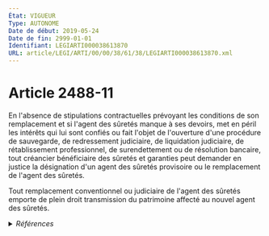 ```yaml
---
État: VIGUEUR
Type: AUTONOME
Date de début: 2019-05-24
Date de fin: 2999-01-01
Identifiant: LEGIARTI000038613870
URL: article/LEGI/ARTI/00/00/38/61/38/LEGIARTI000038613870.xml
---
```


<h1>Article 2488-11</h1>

En l'absence de stipulations contractuelles prévoyant les conditions de son
remplacement et si l'agent des sûretés manque à ses devoirs, met en péril les
intérêts qui lui sont confiés ou fait l'objet de l'ouverture d'une procédure de
sauvegarde, de redressement judiciaire, de liquidation judiciaire, de
rétablissement professionnel, de surendettement ou de résolution bancaire, tout
créancier bénéficiaire des sûretés et garanties peut demander en justice la
désignation d'un agent des sûretés provisoire ou le remplacement de l'agent des
sûretés.<br />

Tout remplacement conventionnel ou judiciaire de l'agent des sûretés emporte de
plein droit transmission du patrimoine affecté au nouvel agent des sûretés.


<details>
  <summary><em>Références</em></summary>

  <h2>Articles faisant référence à l'article</h2>
  
  <ul>
    <li>
      <a href="https://legal.tricoteuses.fr//redirection/LEGIARTI000038497553?vers=git&vers=legifrance">LOI n° 2019-486 du 22 mai 2019 relative à la croissance et la transformation des entreprises - article 206 PARTIELLEMENT_MODIF VIGUEUR, en vigueur depuis le 2019-05-24</a> MODIFIE source
    </li>
  </ul>
  
  <h2>Références faites par l'article</h2>
  
  <ul>
    <li>
      2019-05-22 MODIFIE cible <a href="https://legal.tricoteuses.fr//redirection/LEGIARTI000038497553?vers=git&vers=legifrance">LOI n° 2019-486 du 22 mai 2019 relative à la croissance et la transformation des entreprises - article 206 PARTIELLEMENT_MODIF VIGUEUR, en vigueur depuis le 2019-05-24</a>
    </li>
  </ul>
</details>
